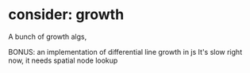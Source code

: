 # consider: growth 

A bunch of growth algs, 

BONUS: an implementation of differential line growth in js
It's slow right now, it needs spatial node lookup


